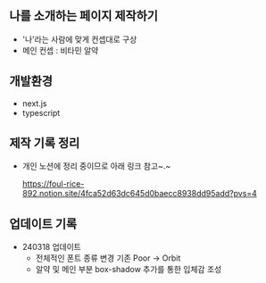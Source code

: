 ## 나를 소개하는 페이지 제작하기

- '나'라는 사람에 맞게 컨셉대로 구상
- 메인 컨셉 : 비타민 알약

## 개발환경

- next.js
- typescript

## 제작 기록 정리

- 개인 노션에 정리 중이므로 아래 링크 참고~.~

  https://foul-rice-892.notion.site/4fca52d63dc645d0baecc8938dd95add?pvs=4

## 업데이트 기록

- 240318 업데이트
  - 전체적인 폰트 종류 변경
    기존 Poor -> Orbit
  - 알약 및 메인 부분 box-shadow 추가를 통한 입체감 조성
